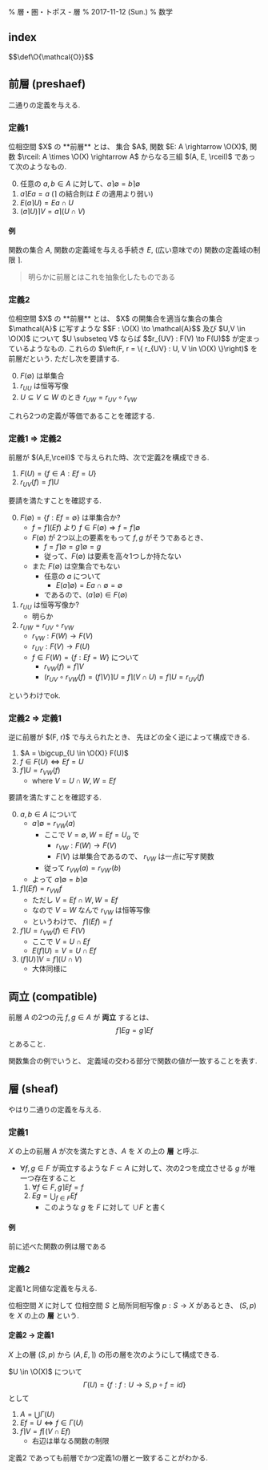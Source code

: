 % 層・圏・トポス - 層
% 2017-11-12 (Sun.)
% 数学

## index

<div id=toc></div>
$$\def\O{\mathcal{O}}$$

## 前層 (preshaef)

二通りの定義を与える.

### 定義1

<div class=thm>
位相空間 $X$ の **前層** とは、
集合 $A$,
関数 $E: A \rightarrow \O(X)$,
関数 $\rceil: A \times \O(X) \rightarrow A$
からなる三組 $(A, E, \rceil)$ であって次のようなもの.

0. 任意の $a, b \in A$ に対して、$a \rceil \emptyset = b \rceil \emptyset$
1. $a \rceil Ea = a$ ($\rceil$ の結合則は $E$ の適用より弱い)
2. $E (a \rceil U) = E a \cap U$
3. $(a \rceil U) \rceil V = a \rceil (U \cap V)$
</div>

#### 例

関数の集合 $A$,
関数の定義域を与える手続き $E$,
(広い意味での) 関数の定義域の制限 $\rceil$.

> 明らかに前層とはこれを抽象化したものである

### 定義2

<div class=thm>
位相空間 $X$ の **前層** とは、
$X$ の開集合を適当な集合の集合 $\mathcal{A}$ に写すような
$$F : \O(X) \to \mathcal{A}$$
及び
$U,V \in \O(X)$ について
$U \subseteq V$ ならば
$$r_{UV} : F(V) \to F(U)$$
が定まっているようなもの.
これらの
$\left(F, r = \{ r_{UV} : U, V \in \O(X) \}\right)$
を前層だという.
ただし次を要請する.

0. $F(\emptyset)$ は単集合
1. $r_{UU}$ は恒等写像
2. $U \subseteq V \subseteq W$ のとき $r_{UW} = r_{UV} \circ r_{VW}$
</div>

これら2つの定義が等価であることを確認する.

### 定義1 $\Rightarrow$ 定義2

<div class=thm>
前層が $(A,E,\rceil)$ で与えられた時、次で定義2を構成できる.

1. $F(U) = \{ f \in A : Ef = U \}$
1. $r_{UV}(f) = f \rceil U$
</div>

要請を満たすことを確認する.

0. $F(\emptyset) = \{ f : Ef = \emptyset \}$ は単集合か?
    - $f = f \rceil (Ef)$ より $f \in F(\emptyset) \Rightarrow f = f \rceil \emptyset$
    - $F(\emptyset)$ が 2つ以上の要素をもって $f,g$ がそうであるとき、
        - $f = f\rceil \emptyset = g\rceil \emptyset = g$
        - 従って、$F(\emptyset)$ は要素を高々1つしか持たない
    - また $F(\emptyset)$ は空集合でもない
        - 任意の $a$ について
            - $E(a \rceil \emptyset) = Ea \cap \emptyset = \emptyset$
        - であるので、$(a \rceil \emptyset) \in F(\emptyset)$
1. $r_{UU}$ は恒等写像か?
    - 明らか
2. $r_{UW} = r_{UV} \circ r_{VW}$
    - $r_{VW} : F(W) \to F(V)$
    - $r_{UV} : F(V) \to F(U)$
    - $f \in F(W) = \{ f : Ef = W \}$ について
        - $r_{VW}(f) = f \rceil V$
        - $(r_{UV} \circ r_{VW}(f) = (f \rceil V) \rceil U = f \rceil (V \cap U) = f \rceil U = r_{UV}(f)$

というわけでok.

### 定義2 $\Rightarrow$ 定義1

<div class=thm>
逆に前層が $(F, r)$ で与えられたとき、
先ほどの全く逆によって構成できる.

1. $A = \bigcup_{U \in \O(X)} F(U)$
1. $f \in F(U) \iff Ef = U$
1. $f \rceil U = r_{VW}(f)$
    - where $V = U \cap W, W=Ef$
</div>

要請を満たすことを確認する.

0. $a,b \in A$ について
    - $a \rceil \emptyset = r_{VW}(a)$
        - ここで $V = \emptyset, W = Ef = U_a$ で
            - $r_{VW} : F(W) \to F(V)$
            - $F(V)$ は単集合であるので、 $r_{VW}$ は一点に写す関数
        - 従って $r_{VW}(a) = r_{VW'}(b)$
    - よって $a \rceil \emptyset = b \rceil \emptyset$
1. $f \rceil (Ef) = r_{VW} f$
    - ただし $V = Ef \cap W, W = Ef$
    - なので $V=W$ なんで $r_{VW}$ は恒等写像
    - というわけで、 $f \rceil (Ef) = f$
2. $f \rceil U = r_{VW}(f) \in F(V)$
    - ここで $V = U \cap Ef$
    - $E(f \rceil U) = V = U \cap Ef$
3. $(f \rceil U) \rceil V = f \rceil (U \cap V)$
    - 大体同様に

## 両立 (compatible)

前層 $A$ の2つの元 $f, g \in A$ が **両立** するとは、
$$f \rceil Eg = g \rceil Ef$$
とあること.

関数集合の例でいうと、
定義域の交わる部分で関数の値が一致することを表す.

## 層 (sheaf)

やはり二通りの定義を与える.

### 定義1

$X$ の上の前層 $A$ が次を満たすとき、$A$ を $X$ の上の **層** と呼ぶ.

- $\forall f,g \in F$ が両立するような $F \subset A$ に対して、次の2つを成立させる $g$ が唯一つ存在すること
    1. $\forall f \in F, g \rceil Ef = f$
    1. $Eg = \bigcup_{f \in F} Ef$
        - このような $g$ を $F$ に対して $\cup F$ と書く

#### 例

前に述べた関数の例は層である

### 定義2

定義1と同値な定義を与える.

位相空間 $X$ に対して
位相空間 $S$ と局所同相写像 $p: S \to X$ があるとき、
$(S, p)$ を $X$ の上の **層** という.

#### 定義2 → 定義1

$X$ 上の層 $(S,p)$ から $(A,E,\rceil)$ の形の層を次のようにして構成できる.

$U \in \O(X)$
について
$$\Gamma(U) = \{ f : f:U \to S, p \circ f = id \}$$
として

1. $A = \bigcup \Gamma(U)$
1. $Ef=U \iff f \in \Gamma(U)$
1. $f \rceil V = f \lceil (V \cap Ef)$
    - 右辺は単なる関数の制限

定義2 であっても前層でかつ定義1の層と一致することがわかる.
